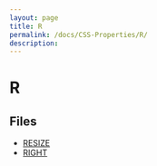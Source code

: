 ```yaml
---
layout: page
title: R
permalink: /docs/CSS-Properties/R/
description: 
---
```


# R



## Files
* [RESIZE](/compare.html2pdf.tools/docs/CSS-Properties/R/resize)
* [RIGHT](/compare.html2pdf.tools/docs/CSS-Properties/R/right)

